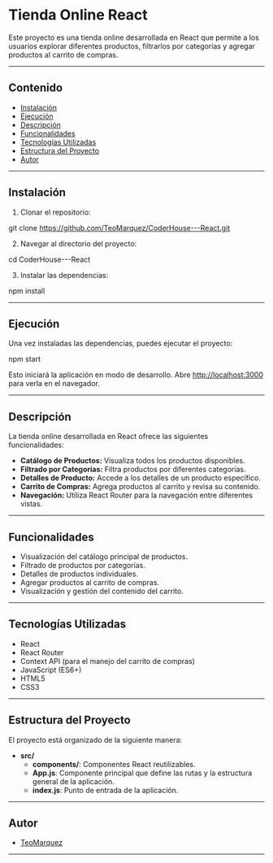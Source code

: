 # Tienda Online React

Este proyecto es una tienda online desarrollada en React que permite a los usuarios explorar diferentes productos, filtrarlos por categorías y agregar productos al carrito de compras.

---

## Contenido

- [Instalación](#instalación)
- [Ejecución](#ejecución)
- [Descripción](#descripción)
- [Funcionalidades](#funcionalidades)
- [Tecnologías Utilizadas](#tecnologías-utilizadas)
- [Estructura del Proyecto](#estructura-del-proyecto)
- [Autor](#autor)

---

## Instalación

1. Clonar el repositorio:

git clone https://github.com/TeoMarquez/CoderHouse---React.git

2. Navegar al directorio del proyecto:

cd CoderHouse---React

3. Instalar las dependencias:

npm install

---

## Ejecución

Una vez instaladas las dependencias, puedes ejecutar el proyecto:

npm start

Esto iniciará la aplicación en modo de desarrollo. Abre [http://localhost:3000](http://localhost:3000) para verla en el navegador.

---

## Descripción

La tienda online desarrollada en React ofrece las siguientes funcionalidades:

- **Catálogo de Productos:** Visualiza todos los productos disponibles.
- **Filtrado por Categorías:** Filtra productos por diferentes categorías.
- **Detalles de Producto:** Accede a los detalles de un producto específico.
- **Carrito de Compras:** Agrega productos al carrito y revisa su contenido.
- **Navegación:** Utiliza React Router para la navegación entre diferentes vistas.

---

## Funcionalidades

- Visualización del catálogo principal de productos.
- Filtrado de productos por categorías.
- Detalles de productos individuales.
- Agregar productos al carrito de compras.
- Visualización y gestión del contenido del carrito.

---

## Tecnologías Utilizadas

- React
- React Router
- Context API (para el manejo del carrito de compras)
- JavaScript (ES6+)
- HTML5
- CSS3

---

## Estructura del Proyecto

El proyecto está organizado de la siguiente manera:

- **src/**
  - **components/**: Componentes React reutilizables.
  - **App.js**: Componente principal que define las rutas y la estructura general de la aplicación.
  - **index.js**: Punto de entrada de la aplicación.
---

## Autor

- [TeoMarquez](https://github.com/TeoMarquez)

---
